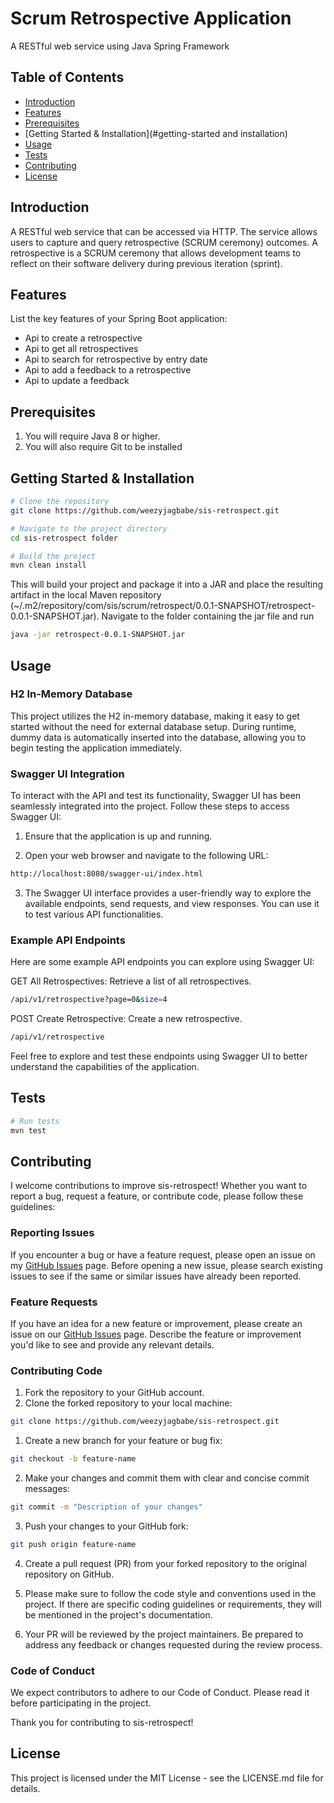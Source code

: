 # Scrum Retrospective Application

A RESTful web service using Java Spring Framework
## Table of Contents

- [Introduction](#introduction)
- [Features](#features)
- [Prerequisites](#prerequisites)
- [Getting Started & Installation](#getting-started and installation)
- [Usage](#usage)
- [Tests](#tests)
- [Contributing](#contributing)
- [License](#license)

## Introduction

A RESTful web service that can be accessed via HTTP. The service allows users to capture and query retrospective (SCRUM ceremony) outcomes. A retrospective is a SCRUM ceremony that allows development teams to reflect on their software delivery during previous iteration (sprint). 

## Features

List the key features of your Spring Boot application:

- Api to create a retrospective
- Api to get all retrospectives
- Api to search for retrospective by entry date
- Api to add a feedback to a retrospective
- Api to update a feedback

## Prerequisites

1. You will require Java 8 or higher.
2. You will also require Git to be installed

## Getting Started & Installation
```bash
# Clone the repository
git clone https://github.com/weezyjagbabe/sis-retrospect.git

# Navigate to the project directory
cd sis-retrospect folder

# Build the project
mvn clean install
```
This will build your project and package it into a JAR and place the resulting artifact in the local Maven repository (~/.m2/repository/com/sis/scrum/retrospect/0.0.1-SNAPSHOT/retrospect-0.0.1-SNAPSHOT.jar).
Navigate to the folder containing the jar file and run

```bash
java -jar retrospect-0.0.1-SNAPSHOT.jar
```
## Usage

### H2 In-Memory Database
This project utilizes the H2 in-memory database, making it easy to get started without the need for external database setup. During runtime, dummy data is automatically inserted into the database, allowing you to begin testing the application immediately.

### Swagger UI Integration
To interact with the API and test its functionality, Swagger UI has been seamlessly integrated into the project. Follow these steps to access Swagger UI:

1. Ensure that the application is up and running.

2. Open your web browser and navigate to the following URL:
```bash
http://localhost:8080/swagger-ui/index.html
```
3. The Swagger UI interface provides a user-friendly way to explore the available endpoints, send requests, and view responses. You can use it to test various API functionalities.

### Example API Endpoints
Here are some example API endpoints you can explore using Swagger UI:

GET All Retrospectives: Retrieve a list of all retrospectives.
```bash
/api/v1/retrospective?page=0&size=4
```
POST Create Retrospective: Create a new retrospective.
```bash
/api/v1/retrospective
```
Feel free to explore and test these endpoints using Swagger UI to better understand the capabilities of the application.

## Tests
```bash
# Run tests
mvn test
```
## Contributing

I welcome contributions to improve sis-retrospect! Whether you want to report a bug, request a feature, or contribute code, please follow these guidelines:

### Reporting Issues

If you encounter a bug or have a feature request, please open an issue on my [GitHub Issues](https://github.com/weezyjagbabe/sis-retrospect/issues) page. Before opening a new issue, please search existing issues to see if the same or similar issues have already been reported.

### Feature Requests

If you have an idea for a new feature or improvement, please create an issue on our [GitHub Issues](https://github.com/weezyjagbabe/sis-retrospect/issues) page. Describe the feature or improvement you'd like to see and provide any relevant details.

### Contributing Code

1. Fork the repository to your GitHub account.
2. Clone the forked repository to your local machine:

```bash
git clone https://github.com/weezyjagbabe/sis-retrospect.git
```
1. Create a new branch for your feature or bug fix:
```bash
git checkout -b feature-name
```
2. Make your changes and commit them with clear and concise commit messages:
```bash
git commit -m "Description of your changes"
```
3. Push your changes to your GitHub fork:
```bash
git push origin feature-name
```
4. Create a pull request (PR) from your forked repository to the original repository on GitHub.

5. Please make sure to follow the code style and conventions used in the project. If there are specific coding guidelines or requirements, they will be mentioned in the project's documentation.

6. Your PR will be reviewed by the project maintainers. Be prepared to address any feedback or changes requested during the review process.

### Code of Conduct
We expect contributors to adhere to our Code of Conduct. Please read it before participating in the project.

Thank you for contributing to sis-retrospect!


## License
This project is licensed under the MIT License - see the LICENSE.md file for details.
